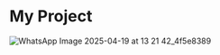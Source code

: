 # My Project 
![WhatsApp Image 2025-04-19 at 13 21 42_4f5e8389](https://github.com/user-attachments/assets/57cffff5-bf4c-4f88-a424-3907e6e90120)
